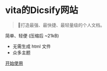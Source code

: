 <!-- _coverpage.md -->

# vita的Dicsify网站

> 💪打造最强、最快捷、最轻量级的个人文档。

 简单、轻便 (压缩后 ~21kB)
- 无需生成 html 文件
- 众多主题


[开始使用](/README.md)

